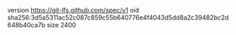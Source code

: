 version https://git-lfs.github.com/spec/v1
oid sha256:3d5a5311ac52c087c859c55b640776e4f4043d5dd8a2c39482bc2d648b40ca7b
size 2400
